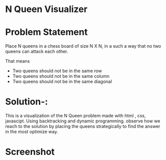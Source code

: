# N Queen Visualizer
# Problem Statement
Place N queens in a chess board of size N X N, in a such a way that no two queens can attack each other.

That means

* Two queens should not be in the same row
* Two queens should not be in the same column
* Two queens should not be in the same diagonal
# Solution-:
This is a visualization of the N Queen problem made with html , css, javascipt. Using backtracking and dynamic programming. observe how we reach to the solution by placing the queens strategically to find the answer in the most optimize way.

# Screenshot
